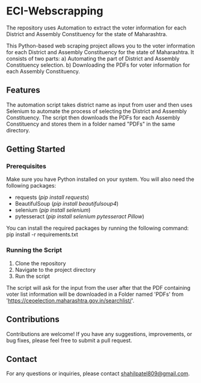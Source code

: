 # ECI-Webscrapping
The repository uses Automation to extract the voter information for each District and Assembly Constituency for the state of Maharashtra. 

This Python-based web scraping project allows you to the voter information for each District and Assembly Constituency for the state of Maharashtra. 
It consists of two parts: 
    a) Automating the part of District and Assembly Constituency selection.
    b) Downloading the PDFs for voter information for each Assembly Constituency.
## Features

The automation script takes district name as input from user and then uses Selenium to automate the process of selecting the District and Assembly Constituency. The script then downloads the PDFs for each Assembly Constituency and stores them in a folder named "PDFs" in the same directory. 

## Getting Started

### Prerequisites

Make sure you have Python installed on your system. You will also need the following packages:

- requests (*pip install requests*)
- BeautifulSoup (*pip install beautifulsoup4*)
- selenium (*pip install selenium*)
- pytesseract (*pip install selenium pytesseract Pillow*)

You can install the required packages by running the following command:
pip install -r requirements.txt

### Running the Script

1. Clone the repository
2. Navigate to the project directory
3. Run the script


The script will ask for the input from the user after that the PDF containing voter list information will be downloaded in a Folder named 'PDFs' from 'https://ceoelection.maharashtra.gov.in/searchlist/'.

## Contributions

Contributions are welcome! If you have any suggestions, improvements, or bug fixes, please feel free to submit a pull request.

## Contact

For any questions or inquiries, please contact shahilpatel809@gmail.com.
